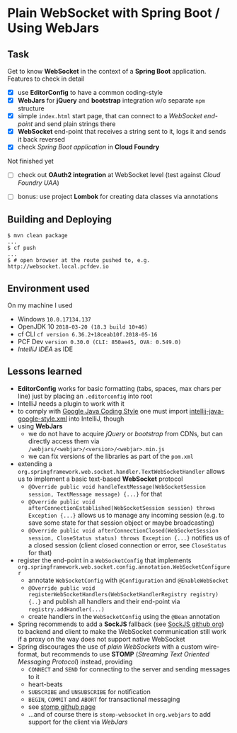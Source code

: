 # Plain WebSocket with Spring Boot / Using WebJars

## Task
Get to know __WebSocket__ in the context of a __Spring Boot__ application.  Features to check in detail

- [x] use __EditorConfig__ to have a common coding-style
- [x] __WebJars__ for __jQuery__ and __bootstrap__ integration w/o separate `npm` structure
- [x] simple `index.html` start page, that can connect to a _WebSocket end-point_ and send plain strings there
- [x]  __WebSocket__ end-point that receives a string sent to it, logs it and sends it back reversed
- [x] check _Spring Boot application_ in __Cloud Foundry__

Not finished yet

- [ ] check out __OAuth2 integration__ at WebSocket level (test against _Cloud Foundry UAA_) 
- [ ] bonus: use project __Lombok__ for creating data classes via annotations


## Building and Deploying
```
$ mvn clean package
...
$ cf push
...
$ # open browser at the route pushed to, e.g. http://websocket.local.pcfdev.io
```


## Environment used 

On my machine I used

- Windows `10.0.17134.137`
- OpenJDK 10 `2018-03-20 (18.3 build 10+46)`
- cf CLI `cf version 6.36.2+18ceab10f.2018-05-16`
- PCF Dev `version 0.30.0 (CLI: 850ae45, OVA: 0.549.0)`
- _IntelliJ IDEA_ as IDE 


## Lessons learned
- __EditorConfig__ works for basic formatting (tabs, spaces, max chars per line) just by placing an `.editorconfig` into root
- IntelliJ needs a plugin to work with it
- to comply with [Google Java Coding Style](https://google.github.io/styleguide/javaguide.html) one must import [intellij-java-google-style.xml](https://raw.githubusercontent.com/google/styleguide/gh-pages/intellij-java-google-style.xml) into IntelliJ, though
- using __WebJars__
    - we do not have to acquire _jQuery_ or _bootstrap_ from CDNs, but can directly access them via `/webjars/<webjar>/<version>/<webjar>.min.js`
    - we can fix versions of the libraries as part of the `pom.xml` 
- extending a `org.springframework.web.socket.handler.TextWebSocketHandler` allows us to implement a basic text-based __WebSocket__ protocol
    - `@Override public void handleTextMessage(WebSocketSession session, TextMessage message) {...}` for that
    - `@Override public void afterConnectionEstablished(WebSocketSession session) throws Exception {...}` allows us to manage any incoming session (e.g. to save some state for that session object or maybe broadcasting)
    - `@Override public void afterConnectionClosed(WebSocketSession session, CloseStatus status) throws Exception {...}` notifies us of a closed session (client closed connection or error, see `CloseStatus` for that)
- register the end-point in a `WebSocketConfig` that implements `org.springframework.web.socket.config.annotation.WebSocketConfigurer`
    - annotate `WebSocketConfig` with `@Configuration` and `@EnableWebSocket`
    - `@Override public void registerWebSocketHandlers(WebSocketHandlerRegistry registry) {..}` and publish all handlers and their end-point via `registry.addHandler(...)`  
    - create handlers in the `WebSocketConfig` using the `@Bean` annotation
- Spring recommends to add a __SockJS__ fallback (see [SockJS github org](https://github.com/sockjs)) to backend and client to make the WebSocket communication still work if a proxy on the way does not support native WebSocket
- Spring discourages the use of _plain WebSockets_ with a custom wire-format, but recommends to use __STOMP__ (_Streaming Text Oriented Messaging Protocol_) instead, providing
    - `CONNECT` and `SEND` for connecting to the server and sending messages to it
    - heart-beats
    - `SUBSCRIBE` and `UNSUBSCRIBE` for notification
    - `BEGIN`, `COMMIT` and `ABORT` for transactional messaging
    - see [stomp github page](https://stomp.github.io/)
    - ...and of course there is `stomp-websocket` in `org.webjars` to add support for the client via _WebJars_

